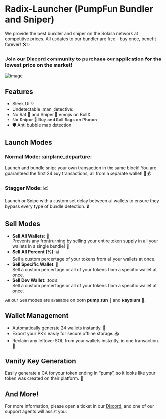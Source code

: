 # Radix-Launcher (PumpFun Bundler and Sniper)

We provide the best bundler and sniper on the Solana network at competitive prices. All updates to our bundler are free - buy once, benefit forever! 🛠️✨

### Join our [Discord](https://discord.gg/KVkFyXJtHY) community to purchase our application for the lowest price on the market! 

![image](https://github.com/user-attachments/assets/60cfec22-4d66-46ee-a8ef-665d5b0fbdc8)


## Features
- Sleek UI :sparkles:
- Undetectable :man_detective:
- No Rat :rat: and Sniper :dart: emojis on BullX
- No Sniper :dart: Buy and Sell flags on Photon
- :shield: Anti bubble map detection

## Launch Modes
### Normal Mode: :airplane_departure:
Launch and bundle snipe your own transaction in the same block! You are guaranteed the first 24 buy transactions, all from a separate wallet! :dart::moneybag:
### Stagger Mode: :chart_with_upwards_trend:
Launch or Snipe with a custom set delay between all wallets to ensure they bypass every type of bundle detection. :lock:

## Sell Modes 
- **Sell All Wallets**: :broom:  
  Prevents any frontrunning by selling your entire token supply in all your wallets in a single bundle! :rocket:
- **Sell All Percent (%)**: :bar_chart:  
  Sell a custom percentage of your tokens from all your wallets at once.
- **Sell Specific Wallet**: :dart:  
  Sell a custom percentage or all of your tokens from a specific wallet at once.
- **Sell Dev Wallet**: :tools:  
  Sell a custom percentage or all of your tokens from a specific wallet at once.

All our Sell modes are available on both **pump.fun** :tada: and **Raydium** :ocean:.

## Wallet Management

- Automatically generate 24 wallets instantly. :arrows_counterclockwise: 
- Export your PK’s easily for secure offline storage. :outbox_tray:
-  Reclaim any leftover SOL from your wallets instantly, in one transaction. :money_with_wings:

## Vanity Key Generation

Easily generate a CA for your token ending in “pump”, so it looks like your token was created on their platform. :key:

## And More!

For more information, please open a ticket in our [Discord](https://discord.gg/KVkFyXJtHY), and one of our support agents will assist you.



